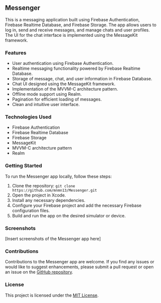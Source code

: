 ## Messenger

This is a messaging application built using Firebase Authentication, Firebase Realtime Database, and Firebase Storage. The app allows users to log in, send and receive messages, and manage chats and user profiles. The UI for the chat interface is implemented using the MessageKit framework.

### Features

- User authentication using Firebase Authentication.
- Realtime messaging functionality powered by Firebase Realtime Database.
- Storage of message, chat, and user information in Firebase Database.
- Chat UI designed using the MessageKit framework.
- Implementation of the MVVM-C architecture pattern.
- Offline mode support using Realm.
- Pagination for efficient loading of messages.
- Clean and intuitive user interface.

### Technologies Used

- Firebase Authentication
- Firebase Realtime Database
- Firebase Storage
- MessageKit
- MVVM-C architecture pattern
- Realm

### Getting Started

To run the Messenger app locally, follow these steps:

1. Clone the repository: `git clone https://github.com/mnmn13/Messenger.git`
2. Open the project in Xcode.
3. Install any necessary dependencies.
4. Configure your Firebase project and add the necessary Firebase configuration files.
5. Build and run the app on the desired simulator or device.

### Screenshots

[Insert screenshots of the Messenger app here]

### Contributions

Contributions to the Messenger app are welcome. If you find any issues or would like to suggest enhancements, please submit a pull request or open an issue on the [GitHub repository](https://github.com/mnmn13/Messenger).

### License

This project is licensed under the [MIT License](LICENSE).
